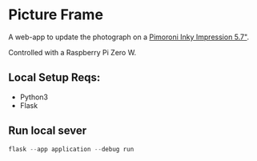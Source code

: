 # Picture Frame

A web-app to update the photograph on a [Pimoroni Inky Impression 5.7"](https://shop.pimoroni.com/products/inky-impression-5-7?variant=32298701324371).

Controlled with a Raspberry Pi Zero W.

## Local Setup Reqs:

- Python3
- Flask

## Run local sever

```python
flask --app application --debug run
```